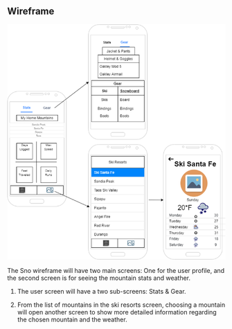 ## Wireframe

[![Wireframe](img/sno-wireframe.png)](pdf/sno-wireframe.pdf)

The Sno wireframe will have two main screens: One for the user profile, and the second screen is for seeing 
the mountain stats and weather.

  1. The user screen will have a two sub-screens: Stats & Gear.

  2. From the list of mountains in the ski resorts screen, choosing a mountain will open another screen to show 
more detailed information regarding the chosen mountain and the weather. 
